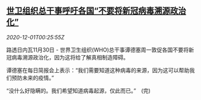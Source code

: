 <!--1606784110000-->
[世卫组织总干事呼吁各国“不要将新冠病毒溯源政治化”](https://cn.reuters.com/article/who-head-1130-mon-idCNKBS28B3BL)
------

<div><i>2020-12-01T00:25:55Z</i></div><p>路透日内瓦11月30日 - 世界卫生组织(WHO)总干事谭德塞周一敦促各国不要将新冠病毒溯源政治化，因为这将给了解真相制造障碍。</p><p>谭德塞在每日简报会上表示：“我们需要知道这种病毒的来源，因为这可以帮助我们预防未来的疫情。”</p><p>“没什么好隐瞒的。我们希望知道病毒起源，仅此而已。”　(完)</p>
